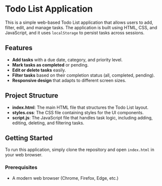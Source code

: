 # Todo List Application

This is a simple web-based Todo List application that allows users to add, filter, edit, and manage tasks. The application is built using HTML, CSS, and JavaScript, and it uses `localStorage` to persist tasks across sessions.

## Features

- **Add tasks** with a due date, category, and priority level.
- **Mark tasks as completed** or pending.
- **Edit or delete tasks** easily.
- **Filter tasks** based on their completion status (all, completed, pending).
- **Responsive design** that adapts to different screen sizes.

## Project Structure

- **index.html**: The main HTML file that structures the Todo List layout.
- **styles.css**: The CSS file containing styles for the UI components.
- **script.js**: The JavaScript file that handles task logic, including adding, editing, deleting, and filtering tasks.

## Getting Started

To run this application, simply clone the repository and open `index.html` in your web browser.

### Prerequisites

- A modern web browser (Chrome, Firefox, Edge, etc.)

